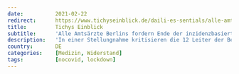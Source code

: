 ```yaml
---
date:          2021-02-22
redirect:      https://www.tichyseinblick.de/daili-es-sentials/alle-amtsaerzte-berlins-fordern-ende-der-inzidenzbasierten-lockdownpolitik/
title:         Tichys Einblick
subtitle:      'Alle Amtsärzte Berlins fordern Ende der inzidenzbasierten Lockdownpolitik'
description:   'In einer Stellungnahme kritisieren die 12 Leiter der Berliner Gesundheitsämter die Koppelung von Coronamaßnahmen an die Zahl der Neuinfektionen. Für die gesunde Bevölkerung müssten Lockerungen erfolgen.'
country:       DE
categories:    [Medizin, Widerstand]
tags:          [nocovid, lockdown]
---
```

